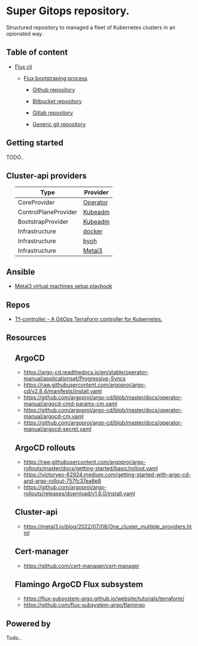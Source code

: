 # Super Gitops repository.

Structured repository to managed a fleet of Kubernetes clusters in an opionated way.

## Table of content

- [Flux cli](https://fluxcd.io/flux/cmd/flux)

    - [Flux bootstraping process](https://fluxcd.io/flux/installation/bootstrap/)
        
        - [Github repository](https://fluxcd.io/flux/installation/bootstrap/github/)

        - [Bitbucket repository](https://fluxcd.io/flux/installation/bootstrap/bitbucket/)

        - [Gitlab repository](https://fluxcd.io/flux/installation/bootstrap/gitlab/)

        - [Generic git repository](https://fluxcd.io/flux/installation/bootstrap/generic-git-server/)


## Getting started

TODO..



## Cluster-api providers

<ol>

| Type                 | Provider                                                                                      |
| -------------------- | --------------------------------------------------------------------------------------------- |
| CoreProvider         | [Operator](https://github.com/kubernetes-sigs/cluster-api-operator)                           |
| ControlPlaneProvider | [Kubeadm](https://github.com/kubernetes-sigs/cluster-api/tree/main/controlplane/kubeadm)      |
| BootstrapProvider    | [Kubeadm](https://github.com/kubernetes-sigs/cluster-api/tree/main/bootstrap/kubeadm)         |
| Infrastructure       | [docker](https://github.com/kubernetes-sigs/cluster-api/tree/main/test/infrastructure/docker) |
| Infrastructure       | [byoh](https://github.com/vmware-tanzu/cluster-api-provider-bringyourownhost)                 |
| Infrastructure       | [Metal3](https://github.com/metal3-io/cluster-api-provider-metal3)                            |

</ol>

## Ansible

- [Metal3 virtual machines setup playbook](https://github.com/metal3-io/metal3-dev-env/tree/main/vm-setup)


## Repos

- [Tf-controller - A GitOps Terraform controller for Kubernetes.](https://github.com/weaveworks/tf-controller)

## Resources

<ol>

## ArgoCD
- https://argo-cd.readthedocs.io/en/stable/operator-manual/applicationset/Progressive-Syncs
- https://raw.githubusercontent.com/argoproj/argo-cd/v2.8.4/manifests/install.yaml
- https://github.com/argoproj/argo-cd/blob/master/docs/operator-manual/argocd-cmd-params-cm.yaml
- https://github.com/argoproj/argo-cd/blob/master/docs/operator-manual/argocd-cm.yaml
- https://github.com/argoproj/argo-cd/blob/master/docs/operator-manual/argocd-secret.yaml


## ArgoCD rollouts
- https://raw.githubusercontent.com/argoproj/argo-rollouts/master/docs/getting-started/basic/rollout.yaml
- https://victoryeo-62924.medium.com/getting-started-with-argo-cd-and-argo-rollout-757fc37ea8e8
- https://github.com/argoproj/argo-rollouts/releases/download/v1.6.0/install.yaml

## Cluster-api
- https://metal3.io/blog/2022/07/08/One_cluster_multiple_providers.html

## Cert-manager
- https://github.com/cert-manager/cert-manager

## Flamingo ArgoCD Flux subsystem
- https://flux-subsystem-argo.github.io/website/tutorials/terraform/
- https://github.com/flux-subsystem-argo/flamingo

</ol>

## Powered by

Todo..
